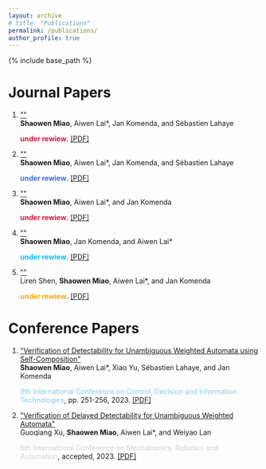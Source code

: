 ```yaml
---
layout: archive
# title: "Publications"
permalink: /publications/
author_profile: true
---
```


{% include base_path %}

# Journal Papers
1. [""]()  
   **Shaowen Miao**, Aiwen Lai*, Jan Komenda, and S&eacute;bastien Lahaye
   <div><font color="Crimson"><b>under rewiew</b></font>. <a href="">[PDF]</a></div>

2. [""]()  
   **Shaowen Miao**, Aiwen Lai*, Jan Komenda, and S&eacute;bastien Lahaye
   <div><font color="RoyalBlue"><b>under rewiew</b></font>. <a href="">[PDF]</a></div>

3. [""]()  
   **Shaowen Miao**, Aiwen Lai*, and Jan Komenda
   <div><font color="Crimson"><b>under rewiew</b></font>. <a href="">[PDF]</a></div>

4. [""]()  
   **Shaowen Miao**, Jan Komenda, and Aiwen Lai*
   <div><font color="DeepSkyBlue"><b>under rewiew</b></font>. <a href="">[PDF]</a></div>

5. [""]()  
   Liren Shen, **Shaowen Miao**, Aiwen Lai*, and Jan Komenda
   <div><font color="Orange"><b>under rewiew</b></font>. <a href="">[PDF]</a></div>

<!-- 5. [""]()  
   Keru Chen, **Shaowen Miao**, Ji Ma*, and Aiwen Lai
   <div><font color="Lime"><b>under rewiew</b></font>. <a href="">[PDF]</a></div> -->

<!-- 6. [""]()  
   Zhiyuan Huang, **Shaowen Miao**, Aiwen Lai, Xiao Yu*, and Weiyao Lan
   <div><font color="LightCoral"><b>under rewiew</b></font>. <a href="">[PDF]</a></div> -->

# Conference Papers
1. ["Verification of Detectability for Unambiguous Weighted Automata using Self-Composition"](https://ieeexplore.ieee.org/abstract/document/10284082)  
   **Shaowen Miao**, Aiwen Lai*, Xiao Yu, S&eacute;bastien Lahaye, and Jan Komenda
   <div><font color="SkyBlue">9th International Conference on Control, Decision and Information Technologies</font>, pp. 251-256, 2023. <a href="https://jiro-m.github.io/papers/23CoDIT.pdf">[PDF]</a>

2. ["Verification of Delayed Detectability for Unambiguous Weighted Automata"]()  
   Guoqiang Xu, **Shaowen Miao**, Aiwen Lai*, and Weiyao Lan<br>
   <div><font color="LightGrey">6th International Conference on Mechatronics, Robotics and Automation</font>, accepted, 2023. <a href="">[PDF]</a></div>

<!-- 2. [""]()  
   Liren Shen, **Shaowen Miao**, Aiwen Lai*, and Weiyao Lan<br>
   <div><font color="">under rewiew</font>. <a href="">[PDF]</a></div> -->


